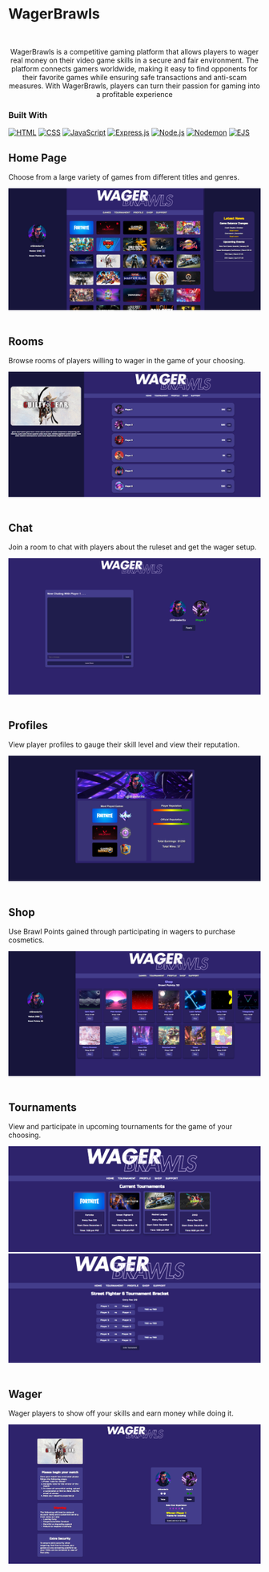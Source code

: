 # WagerBrawls
<!--Heading-->
<a id="readme-top"></a>
<br />
<div align="center">
  <p align="center">
    WagerBrawls is a competitive gaming platform that allows players to wager real money on their video game skills in a secure and fair environment. The platform connects gamers worldwide, making it easy to find opponents for their favorite games while ensuring safe transactions and anti-scam measures. With WagerBrawls, players can turn their passion for gaming into a profitable experience
  </p>
</div>

### Built With
[![HTML][html-shield]][html-url]
[![CSS][css-shield]][css-url]
[![JavaScript][javascript-shield]][javascript-url]
[![Express.js][express-shield]][express-url]
[![Node.js][nodejs-shield]][nodejs-url]
[![Nodemon][nodemon-shield]][nodemon-url]
[![EJS][ejs-shield]][ejs-url]

## Home Page
Choose from a large variety of games from different titles and genres. 
<div align="center">
  <img src="public\images\Preview\HomePage.png" width="auto" height="auto">
</div>
<br/>


## Rooms
Browse rooms of players willing to wager in the game of your choosing. 
<div align="center">
  <img src="public\images\Preview\Rooms.png" width="auto" height="auto">
</div>
<br/>

## Chat
Join a room to chat with players about the ruleset and get the wager setup. 
<div align="center">
  <img src="public\images\Preview\Chat.png" width="auto" height="auto">
</div>
<br/>


## Profiles
View player profiles to gauge their skill level and view their reputation. 
<div align="center">
  <img src="public\images\Preview\Profile.png" width="auto" height="auto">
</div>
<br/>


## Shop
Use Brawl Points gained through participating in wagers to purchase cosmetics.
<div align="center">
  <img src="public\images\Preview\Shop.png" width="auto" height="auto">
</div>
<br/>


## Tournaments
View and participate in upcoming tournaments for the game of your choosing.
<div align="center">
  <img src="public\images\Preview\Tourrnaments.png" width="auto" height="auto">
  <img src="public\images\Preview\Bracket.png" width="auto" height="auto">
</div>
<br/>


## Wager
Wager players to show off your skills and earn money while doing it. 
<div align="center">
  <img src="public\images\Preview\Winner.png" width="auto" height="auto">
</div>
<br/>




<!-- MARKDOWN LINKS & IMAGES -->
[css-shield]: https://img.shields.io/badge/CSS3-1572B6?style=for-the-badge&logo=css3&logoColor=white
[css-url]: https://developer.mozilla.org/en-US/docs/Web/CSS
[html-shield]: https://img.shields.io/badge/HTML5-E34F26?style=for-the-badge&logo=html5&logoColor=white
[html-url]: https://developer.mozilla.org/en-US/docs/Web/HTML
[express-shield]: https://img.shields.io/badge/Express.js-000000?style=for-the-badge&logo=express&logoColor=white
[express-url]: https://expressjs.com/
[nodejs-shield]: https://img.shields.io/badge/Node.js-339933?style=for-the-badge&logo=node.js&logoColor=white
[nodejs-url]: https://nodejs.org/
[ejs-shield]: https://img.shields.io/badge/EJS-6A6A6A?style=for-the-badge&logo=ejs&logoColor=white
[ejs-url]: https://ejs.co/
[javascript-shield]: https://img.shields.io/badge/JavaScript-F7DF1E?style=for-the-badge&logo=javascript&logoColor=black
[javascript-url]: https://developer.mozilla.org/en-US/docs/Web/JavaScript
[nodemon-shield]: https://img.shields.io/badge/Nodemon-76D04B?style=for-the-badge&logo=nodemon&logoColor=white
[nodemon-url]: https://nodemon.io/
